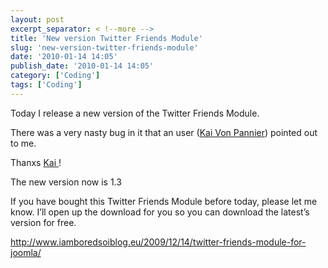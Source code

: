 ```yaml
---
layout: post
excerpt_separator: < !--more -->
title: 'New version Twitter Friends Module'
slug: 'new-version-twitter-friends-module'
date: '2010-01-14 14:05'
publish_date: '2010-01-14 14:05'
category: ['Coding']
tags: ['Coding']
---
```

Today I release a new version of the Twitter Friends Module.  
  
There was a very nasty bug in it that an user ([Kai Von
Pannier](http://www.grandaxemusic.com/)) pointed out to me.  
  
Thanxs [Kai ](http://www.grand-polar.com/)!  
  
The new version now is 1.3  
  
If you have bought this Twitter Friends Module before today, please let me
know. I’ll open up the download for you so you can download the latest’s
version for free.  
  
<http://www.iamboredsoiblog.eu/2009/12/14/twitter-friends-module-for-joomla/>

